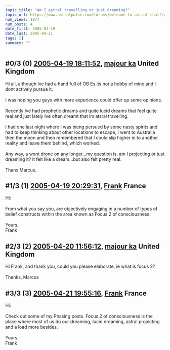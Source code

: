 ```yaml
---
topic_title: "Am I astral travelling or just dreaming?"
topic_url: https://www.astralpulse.com/forums/welcome-to-astral-chat!/am-i-astral-travelling-or-just-dreaming
num_views: 1977
num_posts: 4
date_first: 2005-04-19
date_last: 2005-04-21
tags: []
summary: ""
---
```


## \#0/3 (0) [2005-04-19 18:11:52](https://www.astralpulse.com/forums/index.php?msg=160989), [majour ka](https://www.astralpulse.com/forums/profile/?u=4095) United Kingdom ##
<section>
Hi all, although Ive had a hand full of OB Es its not a hobby of mine and I dont actively pursue it.
<br>
<br>
I was hoping you guys with more experience could offer up some opinions.
<br>
<br>
Recently Ive had prophetic dreams and quite lucid dreams that feel quite real and just lately Ive often dreamt that im atsral travelling.
<br>
<br>
I had one last night where I was bieng persued by some nasty spirits and had to keep thinking about other locations to escape, I went to Australia then the moon and then remembered that I could slip higher in to another reality and leave them behind, which worked.
<br>
<br>
Any way, a wont drone on any longer...my question is, am I projecting or just dreaming it? it felt like a dream...but also felt pretty real.
<br>
<br>
Thanx Marcus.
</section>

## \#1/3 (1) [2005-04-19 20:29:31](https://www.astralpulse.com/forums/index.php?msg=161012), [Frank](https://www.astralpulse.com/forums/profile/?u=359) France ##
<section>
Hi:
<br>
<br>
From what you say you, are objectively engaging in a number of types of belief constructs within the area known as Focus 2 of consciousness.
<br>
<br>
Yours,
<br>
Frank
</section>

## \#2/3 (2) [2005-04-20 11:56:12](https://www.astralpulse.com/forums/index.php?msg=161093), [majour ka](https://www.astralpulse.com/forums/profile/?u=4095) United Kingdom ##
<section>
Hi Frank, and thank you, could you please elaborate, ie what is focus 2?
<br>
<br>
Thanks, Marcus
</section>

## \#3/3 (3) [2005-04-21 19:55:16](https://www.astralpulse.com/forums/index.php?msg=161318), [Frank](https://www.astralpulse.com/forums/profile/?u=359) France ##
<section>
Hi:
<br>
<br>
Check out some of my Phasing posts. Focus 2 of consciousness is the place where most of us do our dreaming, lucid dreaming, astral projecting and a load more besides.
<br>
<br>
Yours,
<br>
Frank
</section>